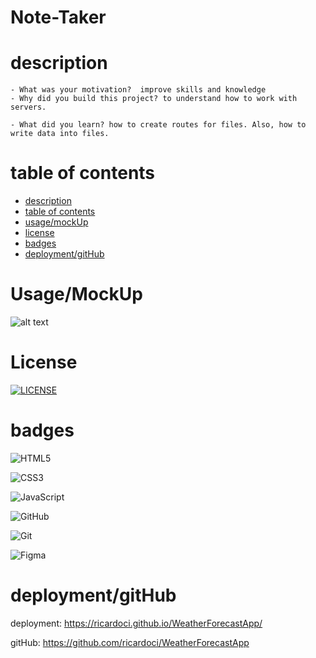 # Note-Taker



# description

```
- What was your motivation?  improve skills and knowledge
- Why did you build this project? to understand how to work with servers.
 
- What did you learn? how to create routes for files. Also, how to write data into files.
```
# table of contents



- [description](#description)
- [table of contents](#tableOfContents)
- [usage/mockUp](#usage/mockUp)
- [license](#license)
- [badges](#badges)
- [deployment/gitHub](#deployment/gitHub)



# Usage/MockUp

![alt text](assets/img/WeatherFunctionality(1).png)



    

    
   





# License

[![LICENSE](https://img.shields.io/badge/License-MIT-yellow.svg)](LICENSE)



# badges



![HTML5](https://img.shields.io/badge/html5-%23E34F26.svg?style=for-the-badge&logo=html5&logoColor=white)

![CSS3](https://img.shields.io/badge/css3-%231572B6.svg?style=for-the-badge&logo=css3&logoColor=white)

![JavaScript](https://img.shields.io/badge/javascript-%23323330.svg?style=for-the-badge&logo=javascript&logoColor=%23F7DF1E)

![GitHub](https://img.shields.io/badge/github-%23121011.svg?style=for-the-badge&logo=github&logoColor=white)

![Git](https://img.shields.io/badge/git-%23F05033.svg?style=for-the-badge&logo=git&logoColor=white)

![Figma](https://img.shields.io/badge/figma-%23F24E1E.svg?style=for-the-badge&logo=figma&logoColor=white)



# deployment/gitHub

deployment: https://ricardoci.github.io/WeatherForecastApp/

gitHub: https://github.com/ricardoci/WeatherForecastApp

